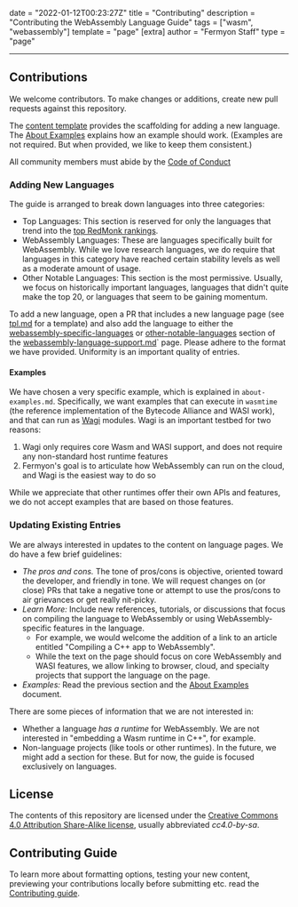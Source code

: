 date = "2022-01-12T00:23:27Z"
title = "Contributing"
description = "Contributing the WebAssembly Language Guide"
tags = ["wasm", "webassembly"]
template = "page"
[extra]
author = "Fermyon Staff"
type = "page"

---

## Contributions

We welcome contributors. To make changes or additions, create new pull requests against this repository.

The [content template](https://github.com/fermyon/developer/content/wasm-languages/tpl.md) provides the scaffolding for adding a new language. The [About Examples](./about-examples.md) explains how an example should work. (Examples are not required. But when provided, we like to keep them consistent.)

All community members must abide by the [Code of Conduct](https://www.fermyon.com/code-of-conduct)

### Adding New Languages

The guide is arranged to break down languages into three categories:

- Top Languages: This section is reserved for only the languages that trend into the [top RedMonk rankings](https://redmonk.com/sogrady/2021/08/05/language-rankings-6-21/).
- WebAssembly Languages: These are languages specifically built for WebAssembly. While we love research languages, we do require that languages in this category have reached certain stability levels as well as a moderate amount of usage.
- Other Notable Languages: This section is the most permissive. Usually, we focus on historically important languages, languages that didn't quite make the top 20, or languages that seem to be gaining momentum.

To add a new language, open a PR that includes a new language page (see [tpl.md](https://github.com/fermyon/developer/content/wasm-languages/tpl.md) for a template) and also add the language to either the [webassembly-specific-languages](./webassembly-language-support.md#webassembly-specific-languages) or [other-notable-languages](./webassembly-language-support.md#other-notable-languages) section of the [webassembly-language-support.md](./webassembly-language-support.md)` page. Please adhere to the format we have provided. Uniformity is an important quality of entries.

#### Examples

We have chosen a very specific example, which is explained in `about-examples.md`. Specifically, we want examples that can execute in `wasmtime` (the reference implementation of the Bytecode Alliance and WASI work), and that can run as [Wagi](https://github.com/deislabs/wagi) modules. Wagi is an important testbed for two reasons:

1. Wagi only requires core Wasm and WASI support, and does not require any non-standard host runtime features
2. Fermyon's goal is to articulate how WebAssembly can run on the cloud, and Wagi is the easiest way to do so

While we appreciate that other runtimes offer their own APIs and features, we do not accept examples that are based on those features.

### Updating Existing Entries

We are always interested in updates to the content on language pages. We do have a few brief guidelines:

- *The pros and cons.* The tone of pros/cons is objective, oriented toward the developer, and friendly in tone. We will request changes on (or close) PRs that take a negative tone or attempt to use the pros/cons to air grievances or get really nit-picky.
- *Learn More:* Include new references, tutorials, or discussions that focus on compiling the language to WebAssembly or using WebAssembly-specific features in the language.
    - For example, we would welcome the addition of a link to an article entitled "Compiling a C++ app to WebAssembly".
    - While the text on the page should focus on core WebAssembly and WASI features, we allow linking to browser, cloud, and specialty projects that support the language on the page.
- *Examples:* Read the previous section and the [About Examples](./about-examples.md) document.

There are some pieces of information that we are not interested in:

- Whether a language _has a runtime_ for WebAssembly. We are not interested in "embedding a Wasm runtime in C++", for example.
- Non-language projects (like tools or other runtimes). In the future, we might add a section for these. But for now, the guide is focused exclusively on languages.

## License

The contents of this repository are licensed under the [Creative Commons 4.0 Attribution Share-Alike license](https://creativecommons.org/licenses/by-sa/4.0/legalcode), usually abbreviated _cc4.0-by-sa_.

## Contributing Guide

To learn more about formatting options, testing your new content, previewing your contributions locally before submitting etc. read the [Contributing guide](https://developer.fermyon.com/spin/v2/contributing-docs).
